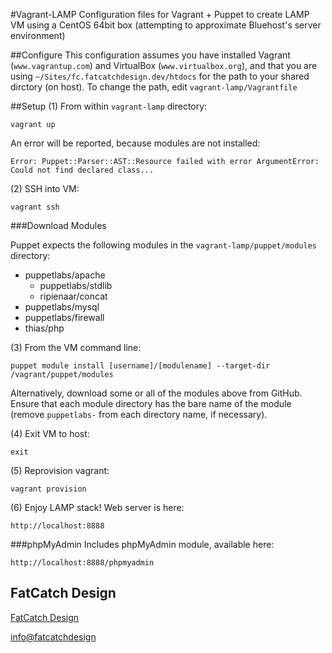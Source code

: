 #Vagrant-LAMP
Configuration files for Vagrant + Puppet to create LAMP VM using a CentOS 64bit box (attempting to approximate Bluehost's server environment)

##Configure
This configuration assumes you have installed Vagrant (`www.vagrantup.com`) and VirtualBox (`www.virtualbox.org`), and that you are using `~/Sites/fc.fatcatchdesign.dev/htdocs` for the path to your shared dirctory (on host). To change the path, edit `vagrant-lamp/Vagrantfile`

##Setup
(1) From within `vagrant-lamp` directory:

    vagrant up

An error will be reported, because modules are not installed:

    Error: Puppet::Parser::AST::Resource failed with error ArgumentError: Could not find declared class...

(2) SSH into VM:

    vagrant ssh

###Download Modules

Puppet expects the following modules in the `vagrant-lamp/puppet/modules` directory:

* puppetlabs/apache
  * puppetlabs/stdlib
  * ripienaar/concat
* puppetlabs/mysql
* puppetlabs/firewall
* thias/php

(3) From the VM command line:

    puppet module install [username]/[modulename] --target-dir /vagrant/puppet/modules

Alternatively, download some or all of the modules above from GitHub. Ensure that each module directory has the bare name of the module (remove `puppetlabs-` from each directory name, if necessary).

(4) Exit VM to host:

    exit

(5) Reprovision vagrant:

    vagrant provision

(6) Enjoy LAMP stack! Web server is here:

    http://localhost:8888

###phpMyAdmin
Includes phpMyAdmin module, available here:

    http://localhost:8888/phpmyadmin


## FatCatch Design
[FatCatch Design](https://www.fatcatchdesign.com/)

<info@fatcatchdesign>
